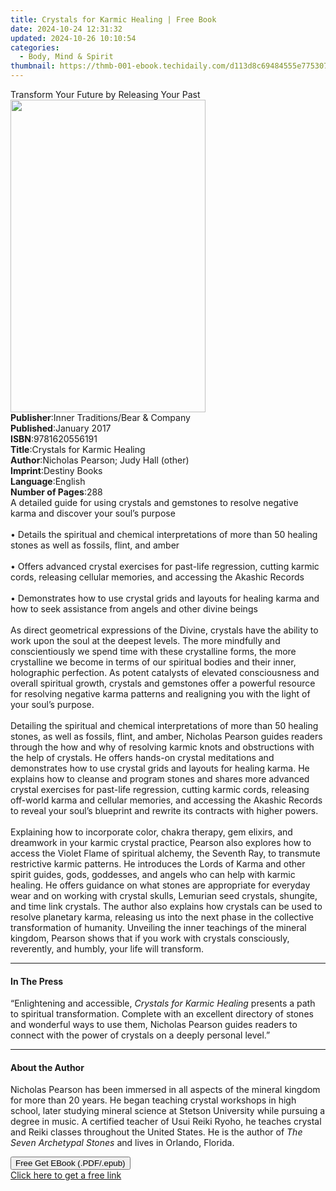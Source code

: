 ```yaml
---
title: Crystals for Karmic Healing | Free Book
date: 2024-10-24 12:31:32
updated: 2024-10-26 10:10:54
categories:
  - Body, Mind & Spirit
thumbnail: https://thmb-001-ebook.techidaily.com/d113d8c69484555e7753071c1248f4463f93027a153a2a4085e0f4845a3cd973.jpg
---
```

<main id="book-container">
  <div class="flex flex-col">
    <div class="book-brief flex-1 py-6 px-4 sm:p-6 md:py-10 md:px-8">
      <!-- brief-->
      <div class="book-brief-main">
        Transform Your Future by Releasing Your Past
      </div>
    </div>
    <div
      class="book-meta-info flex-1 grid gap-4 col-start-1 col-end-3 row-start-1 sm:mb-6 sm:grid-cols-4 lg:gap-6 lg:col-start-2 lg:row-end-6 lg:row-span-6 lg:mb-0"
    >
      <div
        class="book-meta-info-left place-content-center mt-4 p-4 text-sm leading-6 col-start-2 col-span-2 dark:text-slate-400"
      >
        <img
          class="w-full h-500 object-cover rounded-lg sm:h-255 sm:col-span-2 lg:col-span-full"
          src="https://img-001-ebook.techidaily.com/88b3747fce3a05b5eefd386b8b26a5be09ff33630f6d1ddfd2dee6a1522e74ae.jpg"
          alt=""
          width="312"
          height="500"
        />
      </div>
      <div
        class="book-meta-info-right mt-2 col-start-1 row-start-2 col-span-3 self-center"
      >
        <!-- meta data  -->
        <div class="flex flex-col px-4 md:px-8">
          <div class="flex-1">
            <strong>Publisher</strong>:<span class="px-2"
              >Inner Traditions/Bear &amp; Company</span
            >
          </div>
          <div class="flex-1">
            <strong>Published</strong>:<span class="px-2">January 2017</span>
          </div>
          <div class="flex-1">
            <strong>ISBN</strong>:<span class="px-2">9781620556191</span>
          </div>
          <div class="flex-1">
            <strong>Title</strong>:<span class="px-2"
              >Crystals for Karmic Healing</span
            >
          </div>
          <div class="flex-1">
            <strong>Author</strong>:<span class="px-2"
              >Nicholas Pearson; Judy Hall (other)</span
            >
          </div>
          <div class="flex-1">
            <strong>Imprint</strong>:<span class="px-2">Destiny Books</span>
          </div>
          <div class="flex-1">
            <strong>Language</strong>:<span class="px-2">English</span>
          </div>
          <div class="flex-1">
            <strong>Number of Pages</strong>:<span class="px-2">288</span>
          </div>
        </div>
      </div>
    </div>
    <div class="book-description flex-1 py-6 px-4 sm:p-6 md:py-10 md:px-8">
      <div class="book-description-main">
        <div accordion-content="" id="description">
          A detailed guide for using crystals and gemstones to resolve negative
          karma and discover your soul’s purpose<br /><br />• Details the
          spiritual and chemical interpretations of more than 50 healing stones
          as well as fossils, flint, and amber<br /><br />• Offers advanced
          crystal exercises for past-life regression, cutting karmic cords,
          releasing cellular memories, and accessing the Akashic Records<br /><br />•
          Demonstrates how to use crystal grids and layouts for healing karma
          and how to seek assistance from angels and other divine beings<br /><br />As
          direct geometrical expressions of the Divine, crystals have the
          ability to work upon the soul at the deepest levels. The more
          mindfully and conscientiously we spend time with these crystalline
          forms, the more crystalline we become in terms of our spiritual bodies
          and their inner, holographic perfection. As potent catalysts of
          elevated consciousness and overall spiritual growth, crystals and
          gemstones offer a powerful resource for resolving negative karma
          patterns and realigning you with the light of your soul’s purpose.<br /><br />Detailing
          the spiritual and chemical interpretations of more than 50 healing
          stones, as well as fossils, flint, and amber, Nicholas Pearson guides
          readers through the how and why of resolving karmic knots and
          obstructions with the help of crystals. He offers hands-on crystal
          meditations and demonstrates how to use crystal grids and layouts for
          healing karma. He explains how to cleanse and program stones and
          shares more advanced crystal exercises for past-life regression,
          cutting karmic cords, releasing off-world karma and cellular memories,
          and accessing the Akashic Records to reveal your soul’s blueprint and
          rewrite its contracts with higher powers. <br /><br />Explaining how
          to incorporate color, chakra therapy, gem elixirs, and dreamwork in
          your karmic crystal practice, Pearson also explores how to access the
          Violet Flame of spiritual alchemy, the Seventh Ray, to transmute
          restrictive karmic patterns. He introduces the Lords of Karma and
          other spirit guides, gods, goddesses, and angels who can help with
          karmic healing. He offers guidance on what stones are appropriate for
          everyday wear and on working with crystal skulls, Lemurian seed
          crystals, shungite, and time link crystals. The author also explains
          how crystals can be used to resolve planetary karma, releasing us into
          the next phase in the collective transformation of humanity. Unveiling
          the inner teachings of the mineral kingdom, Pearson shows that if you
          work with crystals consciously, reverently, and humbly, your life will
          transform.
        </div>
        <div class="accordion-fader"></div>
      </div>
    </div>
    <div class="book-excerpts flex-1 py-6 px-4 sm:p-6 md:py-10 md:px-8">
      <!-- excerpts-->
      <div class="book-excerpts-main">
        <hr />
        <h4 class="placeholder placeholder-heading">
          <span>In The Press</span>
        </h4>
        <p>
          “Enlightening and accessible,
          <i>Crystals for Karmic Healing</i> presents a path to spiritual
          transformation. Complete with an excellent directory of stones and
          wonderful ways to use them, Nicholas Pearson guides readers to connect
          with the power of crystals on a deeply personal level.”
        </p>
      </div>
    </div>
    <div class="book-about-author flex-1 py-6 px-4 sm:p-6 md:py-10 md:px-8">
      <!-- about author-->
      <div class="book-main-author-main">
        <hr />
        <h4 class="placeholder placeholder-heading">
          <span>About the Author</span>
        </h4>
        <p>
          Nicholas Pearson has been immersed in all aspects of the mineral
          kingdom for more than 20 years. He began teaching crystal workshops in
          high school, later studying mineral science at Stetson University
          while pursuing a degree in music. A certified teacher of Usui Reiki
          Ryoho, he teaches crystal and Reiki classes throughout the United
          States. He is the author of <i>The Seven Archetypal Stones</i> and
          lives in Orlando, Florida.
        </p>
      </div>
    </div>
    <div class="book-free-get flex-1 py-6 px-4 sm:p-6 md:py-10 md:px-8">
      <button
        id="btn-free-get"
        class="bg-blue-500 hover:bg-blue-700 text-white font-bold py-2 px-4 rounded"
      >
        Free Get EBook (.PDF/.epub)
      </button>
      <div id="countdown-display" class="px-2 text-lg mt-2"></div>
      <a
        id="free-link"
        class="hidden bg-blue-500 hover:bg-blue-700 text-white font-bold py-2 px-4 rounded"
        href="https://www.ebooks.com/en-us/book/95782741/crystals-for-karmic-healing/nicholas-pearson/"
        target="_blank"
        >Click here to get a free link</a
      >
    </div>
    <script>
      let countdownTime = 0;
      let countdownInterval = null;
      document
        .getElementById('btn-free-get')
        .addEventListener('click', startCountdown);
      function startCountdown() {
        countdownTime = new Date().getTime() + 60000 * 3;
        countdownInterval = setInterval(updateCountdown, 1000);
        document.getElementById('btn-free-get').disabled = true;
        document
          .getElementById('btn-free-get')
          .classList.add('bg-gray-500', 'cursor-not-allowed');
      }
      function updateCountdown() {
        let currentTime = new Date().getTime();
        let timeLeft = countdownTime - currentTime;
        let secondsLeft = Math.floor(timeLeft / 1000);
        document.getElementById('countdown-display').innerHTML =
          `Remaining time: ${secondsLeft} seconds.`;
        if (secondsLeft <= 0) {
          clearInterval(countdownInterval);
          document.getElementById('btn-free-get').classList.add('hidden');
          document.getElementById('free-link').classList.remove('hidden');
          document.getElementById('countdown-display').innerHTML = '';
        }
      }
    </script>
  </div>
</main>
